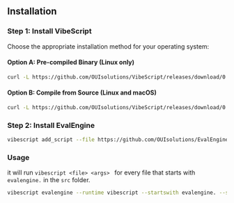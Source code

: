 
## Installation

### Step 1: Install VibeScript

Choose the appropriate installation method for your operating system:

#### Option A: Pre-compiled Binary (Linux only)
```bash
curl -L https://github.com/OUIsolutions/VibeScript/releases/download/0.32.0/vibescript.out -o vibescript.out && chmod +x vibescript.out && sudo mv vibescript.out /usr/local/bin/vibescript
```

#### Option B: Compile from Source (Linux and macOS)
```bash
curl -L https://github.com/OUIsolutions/VibeScript/releases/download/0.35.0/amalgamation.c -o vibescript.c && gcc vibescript.c -o vibescript.out && sudo mv vibescript.out /usr/local/bin/vibescript
```

### Step 2: Install EvalEngine 
```bash
vibescript add_script --file https://github.com/OUIsolutions/EvalEngine/releases/download/0.1.0/cli.lua  evalengine
```


### Usage
it will run `vibescript <file> <args> ` for every file that starts with 
`evalengine.` in the `src` folder.

```bash
vibescript evalengine --runtime vibescript --startswith evalengine. --sources src
```
